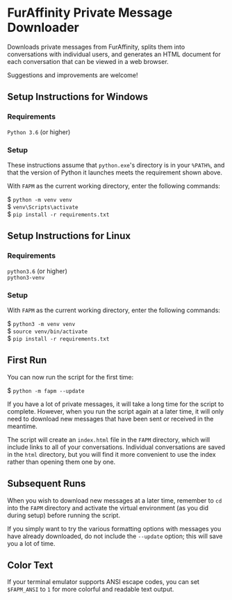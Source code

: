 # FurAffinity Private Message Downloader

Downloads private messages from FurAffinity, splits them into conversations
with individual users, and generates an HTML document for each conversation
that can be viewed in a web browser.

Suggestions and improvements are welcome!

## Setup Instructions for Windows

### Requirements

`Python 3.6` (or higher)

### Setup

These instructions assume that `python.exe`'s directory is in your `%PATH%`,
and that the version of Python it launches meets the requirement shown above.

With `FAPM` as the current working directory, enter the following commands:

$ `python -m venv venv`  
$ `venv\Scripts\activate`  
$ `pip install -r requirements.txt`

## Setup Instructions for Linux

### Requirements

`python3.6` (or higher)  
`python3-venv`

### Setup

With `FAPM` as the current working directory, enter the following commands:

$ `python3 -m venv venv`  
$ `source venv/bin/activate`  
$ `pip install -r requirements.txt`

## First Run

You can now run the script for the first time:

$ `python -m fapm --update`

If you have a lot of private messages, it will take a long time for the script
to complete. However, when you run the script again at a later time, it will
only need to download new messages that have been sent or received in the
meantime.

The script will create an `index.html` file in the `FAPM` directory, which will
include links to all of your conversations. Individual conversations are saved
in the `html` directory, but you will find it more convenient to use the index
rather than opening them one by one.

## Subsequent Runs

When you wish to download new messages at a later time, remember to `cd` into
the `FAPM` directory and activate the virtual environment (as you did during
setup) before running the script.

If you simply want to try the various formatting options with messages you have
already downloaded, do not include the `--update` option; this will save you a
lot of time.

## Color Text

If your terminal emulator supports ANSI escape codes, you can set `$FAPM_ANSI`
to `1` for more colorful and readable text output.
